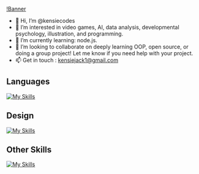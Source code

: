 [!Banner](https://pbs.twimg.com/profile_banners/1621348883195371522/1677358287/1500x500)

- 👋 Hi, I’m @kensiecodes
- 👀 I’m interested in video games, AI, data analysis, developmental psychology, illustration, and programming.
- 🌱 I’m currently learning: node.js.
- 💞️ I’m looking to collaborate on deeply learning OOP, open source, or doing a group project! Let me know if you need help with your project.
- 📫 Get in touch : kensiejack1@gmail.com

## Languages

[![My Skills](https://skillicons.dev/icons?i=javascript,java,c,nodejs,&theme=light)](https://skillicons.dev)

## Design

[![My Skills](https://skillicons.dev/icons?i=css,html,figma,ps&theme=light)](https://skillicons.dev)

## Other Skills

[![My Skills](https://skillicons.dev/icons?i=bash,discord,git,github,linux,netlify,postman,eclipse,vscode&theme=light)](https://skillicons.dev)


<!---
kensiecodes/kensiecodes is a ✨ special ✨ repository because its `README.md` (this file) appears on your GitHub profile.
You can click the Preview link to take a look at your changes.
--->
